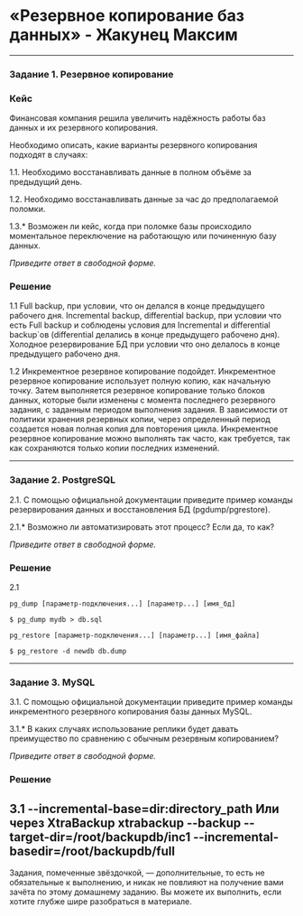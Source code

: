 # «Резервное копирование баз данных» - Жакунец Максим


---

### Задание 1. Резервное копирование

### Кейс
Финансовая компания решила увеличить надёжность работы баз данных и их резервного копирования. 

Необходимо описать, какие варианты резервного копирования подходят в случаях: 

1.1. Необходимо восстанавливать данные в полном объёме за предыдущий день.

1.2. Необходимо восстанавливать данные за час до предполагаемой поломки.

1.3.* Возможен ли кейс, когда при поломке базы происходило моментальное переключение на работающую или починенную базу данных.

*Приведите ответ в свободной форме.*


### Решение

1.1 Full backup, при условии, что он делался в конце предыдущего рабочего дня. Incremental backup, differential backup, при условии что есть Full backup и соблюдены условия для Incremental и differential backup`ов  (differential делались в конце предыдущего рабочено дня). Холодное резервирование БД при условии что оно делалось в конце предыдущего рабочено дня.

1.2 Инкрементное резервное копирование подойдет. Инкрементное резервное копирование использует полную копию, как начальную точку. Затем выполняется резервное копирование только блоков данных, которые были изменены с момента последнего резервного задания, с заданным периодом выполнения задания. В зависимости от политики хранения резервных копии, через определенный период создается новая полная копия для повторения цикла. Инкрементное резервное копирование можно выполнять так часто, как требуется, так как сохраняются только копии последних изменений.

---

### Задание 2. PostgreSQL

2.1. С помощью официальной документации приведите пример команды резервирования данных и восстановления БД (pgdump/pgrestore).

2.1.* Возможно ли автоматизировать этот процесс? Если да, то как?

*Приведите ответ в свободной форме.*

### Решение

2.1 

```
pg_dump [параметр-подключения...] [параметр...] [имя_бд]

$ pg_dump mydb > db.sql

pg_restore [параметр-подключения...] [параметр...] [имя_файла]

$ pg_restore -d newdb db.dump

```

---

### Задание 3. MySQL

3.1. С помощью официальной документации приведите пример команды инкрементного резервного копирования базы данных MySQL. 

3.1.* В каких случаях использование реплики будет давать преимущество по сравнению с обычным резервным копированием?

*Приведите ответ в свободной форме.*

### Решение

3.1 --incremental-base=dir:directory_path
 Или через XtraBackup
xtrabackup --backup --target-dir=/root/backupdb/inc1 --incremental-basedir=/root/backupdb/full
---

Задания, помеченные звёздочкой, — дополнительные, то есть не обязательные к выполнению, и никак не повлияют на получение вами зачёта по этому домашнему заданию. Вы можете их выполнить, если хотите глубже шире разобраться в материале.
